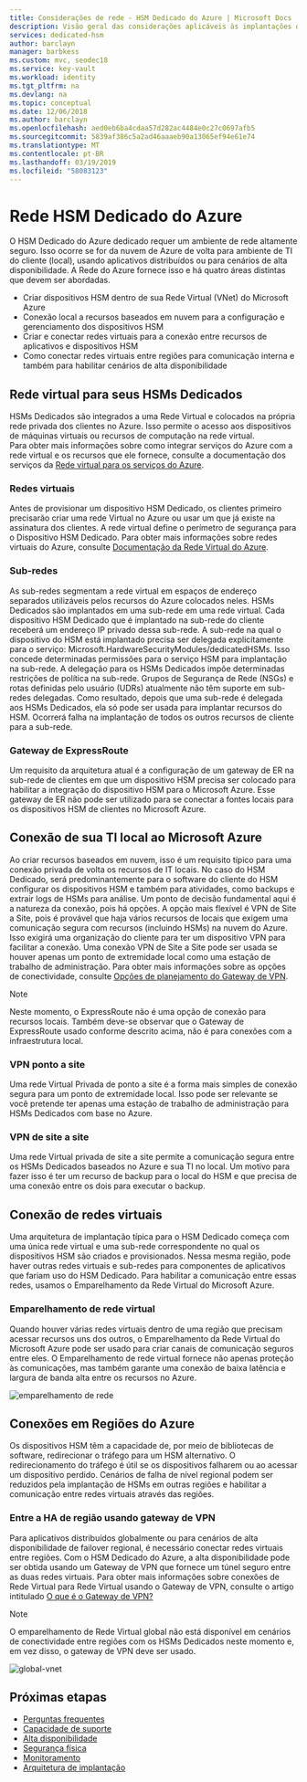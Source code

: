 ```yaml
---
title: Considerações de rede - HSM Dedicado do Azure | Microsoft Docs
description: Visão geral das considerações aplicáveis às implantações do HSM Dedicado do Azure
services: dedicated-hsm
author: barclayn
manager: barbkess
ms.custom: mvc, seodec18
ms.service: key-vault
ms.workload: identity
ms.tgt_pltfrm: na
ms.devlang: na
ms.topic: conceptual
ms.date: 12/06/2018
ms.author: barclayn
ms.openlocfilehash: aed0eb6ba4cdaa57d282ac4484e0c27c0697afb5
ms.sourcegitcommit: 5839af386c5a2ad46aaaeb90a13065ef94e61e74
ms.translationtype: MT
ms.contentlocale: pt-BR
ms.lasthandoff: 03/19/2019
ms.locfileid: "58083123"
---
```

# <a name="azure-dedicated-hsm-networking"></a>Rede HSM Dedicado do Azure

O HSM Dedicado do Azure dedicado requer um ambiente de rede altamente seguro. Isso ocorre se for da nuvem de Azure de volta para ambiente de TI do cliente (local), usando aplicativos distribuídos ou para cenários de alta disponibilidade. A Rede do Azure fornece isso e há quatro áreas distintas que devem ser abordadas.

- Criar dispositivos HSM dentro de sua Rede Virtual (VNet) do Microsoft Azure
- Conexão local a recursos baseados em nuvem para a configuração e gerenciamento dos dispositivos HSM
- Criar e conectar redes virtuais para a conexão entre recursos de aplicativos e dispositivos HSM
- Como conectar redes virtuais entre regiões para comunicação interna e também para habilitar cenários de alta disponibilidade

## <a name="virtual-network-for-your-dedicated-hsms"></a>Rede virtual para seus HSMs Dedicados

HSMs Dedicados são integrados a uma Rede Virtual e colocados na própria rede privada dos clientes no Azure. Isso permite o acesso aos dispositivos de máquinas virtuais ou recursos de computação na rede virtual.  
Para obter mais informações sobre como integrar serviços do Azure com a rede virtual e os recursos que ele fornece, consulte a documentação dos serviços da [Rede virtual para os serviços do Azure](../virtual-network/virtual-network-for-azure-services.md).

### <a name="virtual-networks"></a>Redes virtuais

Antes de provisionar um dispositivo HSM Dedicado, os clientes primeiro precisarão criar uma rede Virtual no Azure ou usar um que já existe na assinatura dos clientes. A rede virtual define o perímetro de segurança para o Dispositivo HSM Dedicado. Para obter mais informações sobre redes virtuais do Azure, consulte [Documentação da Rede Virtual do Azure](../virtual-network/virtual-networks-overview.md).

### <a name="subnets"></a>Sub-redes

As sub-redes segmentam a rede virtual em espaços de endereço separados utilizáveis pelos recursos do Azure colocados neles. HSMs Dedicados são implantados em uma sub-rede em uma rede virtual. Cada dispositivo HSM Dedicado que é implantado na sub-rede do cliente receberá um endereço IP privado dessa sub-rede. A sub-rede na qual o dispositivo do HSM está implantado precisa ser delegada explicitamente para o serviço: Microsoft.HardwareSecurityModules/dedicatedHSMs. Isso concede determinadas permissões para o serviço HSM para implantação na sub-rede. A delegação para os HSMs Dedicados impõe determinadas restrições de política na sub-rede. Grupos de Segurança de Rede (NSGs) e rotas definidas pelo usuário (UDRs) atualmente não têm suporte em sub-redes delegadas. Como resultado, depois que uma sub-rede é delegada aos HSMs Dedicados, ela só pode ser usada para implantar recursos do HSM. Ocorrerá falha na implantação de todos os outros recursos de cliente para a sub-rede.


### <a name="expressroute-gateway"></a>Gateway de ExpressRoute

Um requisito da arquitetura atual é a configuração de um gateway de ER na sub-rede de clientes em que um dispositivo HSM precisa ser colocado para habilitar a integração do dispositivo HSM para o Microsoft Azure. Esse gateway de ER não pode ser utilizado para se conectar a fontes locais para os dispositivos HSM de clientes no Microsoft Azure.

## <a name="connecting-your-on-premises-it-to-azure"></a>Conexão de sua TI local ao Microsoft Azure

Ao criar recursos baseados em nuvem, isso é um requisito típico para uma conexão privada de volta os recursos de IT locais. No caso do HSM Dedicado, será predominantemente para o software do cliente do HSM configurar os dispositivos HSM e também para atividades, como backups e extrair logs de HSMs para análise. Um ponto de decisão fundamental aqui é a natureza da conexão, pois há opções.  A opção mais flexível é VPN de Site a Site, pois é provável que haja vários recursos de locais que exigem uma comunicação segura com recursos (incluindo HSMs) na nuvem do Azure. Isso exigirá uma organização do cliente para ter um dispositivo VPN para facilitar a conexão. Uma conexão VPN de Site a Site pode ser usada se houver apenas um ponto de extremidade local como uma estação de trabalho de administração.
Para obter mais informações sobre as opções de conectividade, consulte [Opções de planejamento do Gateway de VPN](../vpn-gateway/vpn-gateway-about-vpngateways.md?toc=%2fazure%2fvirtual-network%2ftoc.json#planningtable).

> [!NOTE]
> Neste momento, o ExpressRoute não é uma opção de conexão para recursos locais. Também deve-se observar que o Gateway de ExpressRoute usado conforme descrito acima, não é para conexões com a infraestrutura local.

### <a name="point-to-site-vpn"></a>VPN ponto a site

Uma rede Virtual Privada de ponto a site é a forma mais simples de conexão segura para um ponto de extremidade local. Isso pode ser relevante se você pretende ter apenas uma estação de trabalho de administração para HSMs Dedicados com base no Azure.

### <a name="site-to-site-vpn"></a>VPN de site a site

Uma rede Virtual privada de site a site permite a comunicação segura entre os HSMs Dedicados baseados no Azure e sua TI no local. Um motivo para fazer isso é ter um recurso de backup para o local do HSM e que precisa de uma conexão entre os dois para executar o backup.

## <a name="connecting-virtual-networks"></a>Conexão de redes virtuais

Uma arquitetura de implantação típica para o HSM Dedicado começa com uma única rede virtual e uma sub-rede correspondente no qual os dispositivos HSM são criados e provisionados. Nessa mesma região, pode haver outras redes virtuais e sub-redes para componentes de aplicativos que fariam uso do HSM Dedicado. Para habilitar a comunicação entre essas redes, usamos o Emparelhamento da Rede Virtual do Microsoft Azure.

### <a name="virtual-network-peering"></a>Emparelhamento de rede virtual

Quando houver várias redes virtuais dentro de uma região que precisam acessar recursos uns dos outros, o Emparelhamento da Rede Virtual do Microsoft Azure pode ser usado para criar canais de comunicação seguros entre eles.  O Emparelhamento de rede virtual fornece não apenas proteção às comunicações, mas também garante uma conexão de baixa latência e largura de banda alta entre os recursos no Azure.

![emparelhamento de rede](media/networking/peering.png)

## <a name="connecting-across-azure-regions"></a>Conexões em Regiões do Azure

Os dispositivos HSM têm a capacidade de, por meio de bibliotecas de software, redirecionar o tráfego para um HSM alternativo. O redirecionamento do tráfego é útil se os dispositivos falharem ou ao acessar um dispositivo perdido. Cenários de falha de nível regional podem ser reduzidos pela implantação de HSMs em outras regiões e habilitar a comunicação entre redes virtuais através das regiões.

### <a name="cross-region-ha-using-vpn-gateway"></a>Entre a HA de região usando gateway de VPN

Para aplicativos distribuídos globalmente ou para cenários de alta disponibilidade de failover regional, é necessário conectar redes virtuais entre regiões. Com o HSM Dedicado do Azure, a alta disponibilidade pode ser obtida usando um Gateway de VPN que fornece um túnel seguro entre as duas redes virtuais. Para obter mais informações sobre conexões de Rede Virtual para Rede Virtual usando o Gateway de VPN, consulte o artigo intitulado [O que é o Gateway de VPN?](../vpn-gateway/vpn-gateway-about-vpngateways.md#V2V)

> [!NOTE]
> O emparelhamento de Rede Virtual global não está disponível em cenários de conectividade entre regiões com os HSMs Dedicados neste momento e, em vez disso, o gateway de VPN deve ser usado. 

![global-vnet](media/networking/global-vnet.png)

## <a name="next-steps"></a>Próximas etapas

- [Perguntas frequentes](faq.md)
- [Capacidade de suporte](supportability.md)
- [Alta disponibilidade](high-availability.md)
- [Segurança física](physical-security.md)
- [Monitoramento](monitoring.md)
- [Arquitetura de implantação](deployment-architecture.md)